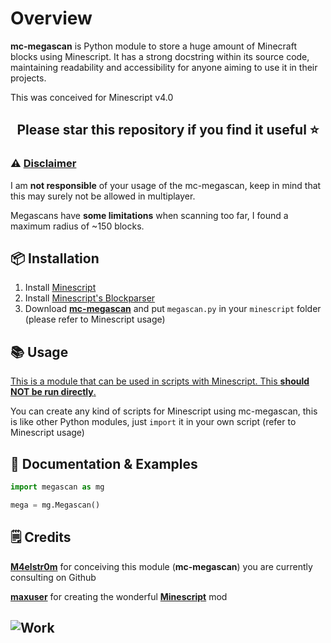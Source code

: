 # Overview
<b>mc-megascan</b> is Python module to store a huge amount of Minecraft blocks using Minescript. It has a strong docstring within its source code, maintaining readability and accessibility for anyone aiming to use it in their projects.<br>

This was conceived for Minescript v4.0

## <p align="center">Please star this repository if you find it useful ⭐</p>

### ⚠️ <ins>Disclaimer</ins>

I am <b>not responsible</b> of your usage of the mc-megascan, keep in mind that this may surely not be allowed in multiplayer.

Megascans have <b>some limitations</b> when scanning too far, I found a maximum radius of ~150 blocks.

## 📦 Installation

1. Install [Minescript](https://minescript.net/)
2. Install [Minescript's Blockparser](https://minescript.net/sdm_downloads/lib_blockpack_parser-v1/)
3. Download <b>[mc-megascan](https://github.com/M4elstr0m/mc-megascan/)</b> and put `megascan.py` in your `minescript` folder (please refer to Minescript usage)

## 📚 Usage

<ins>This is a module that can be used in scripts with Minescript. This <b>should NOT be run directly</b>.</ins>

You can create any kind of scripts for Minescript using mc-megascan, this is like other Python modules, just `import` it in your own script (refer to Minescript usage)

## 📖 Documentation & Examples

```python
import megascan as mg

mega = mg.Megascan()
```

## 🗒️ Credits

<b>[M4elstr0m](https://github.com/M4elstr0m)</b> for conceiving this module (<b>mc-megascan</b>) you are currently consulting on Github

<b>[maxuser](https://github.com/maxuser0)</b> for creating the wonderful <b>[Minescript](https://minescript.net/)</b> mod

## ![Work](https://img.shields.io/badge/READ%20ME-IN%20PROGRESS-orange?style=for-the-badge)
